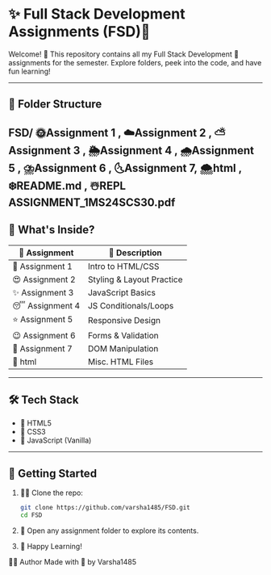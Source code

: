 # ✨ Full Stack Development Assignments (FSD)🎀

Welcome! 🐣 
This repository contains all my Full Stack Development 💌 assignments for the semester. Explore folders, peek into the code, and have fun learning!

---

## 📁 Folder Structure

FSD/
🌞Assignment 1 , ☁️Assignment 2 , ⛅Assignment 3 , 🌦️Assignment 4 , 🌧️Assignment 5 , ⛈️Assignment 6 , 🌜Assignment 7, 🌨️html , ❄️README.md , ☃️REPL ASSIGNMENT_1MS24SCS30.pdf
---

## 📌 What's Inside?

| 📜 Assignment | 📝 Description |
|---------------|----------------|
| 🌟 Assignment 1 | Intro to HTML/CSS |
| 😍 Assignment 2 | Styling & Layout Practice |
| ✨ Assignment 3 | JavaScript Basics |
| 😴 Assignment 4 | JS Conditionals/Loops |
| ⭐ Assignment 5 | Responsive Design |
| 😉 Assignment 6 | Forms & Validation |
| 💫 Assignment 7 | DOM Manipulation |
| 🥹 html | Misc. HTML Files |

---

## 🛠️ Tech Stack

- 🫧 HTML5
- 🎨 CSS3
- 🧸 JavaScript (Vanilla)

---

## 🚀 Getting Started

1. 😶‍🌫️ Clone the repo:
   ```bash
   git clone https://github.com/varsha1485/FSD.git
   cd FSD

2. 📖 Open any assignment folder to explore its contents.

3. 🥰 Happy Learning!


👩‍🎓 Author
Made with 💖 by Varsha1485
